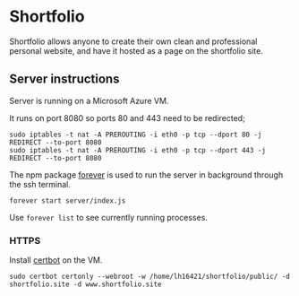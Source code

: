 # Shortfolio

Shortfolio allows anyone to create their own clean and professional personal website, and have it hosted as a page on the shortfolio site.

## Server instructions

Server is running on a Microsoft Azure VM.

It runs on port 8080 so ports 80 and 443 need to be redirected;

```
sudo iptables -t nat -A PREROUTING -i eth0 -p tcp --dport 80 -j REDIRECT --to-port 8080
sudo iptables -t nat -A PREROUTING -i eth0 -p tcp --dport 443 -j REDIRECT --to-port 8080
```

The npm package [forever](https://github.com/foreverjs/forever) is used to run the server in background through the ssh terminal.

```
forever start server/index.js
```

Use `forever list` to see currently running processes.

### HTTPS

Install [certbot](https://certbot.eff.org/) on the VM.

```
sudo certbot certonly --webroot -w /home/lh16421/shortfolio/public/ -d shortfolio.site -d www.shortfolio.site
```